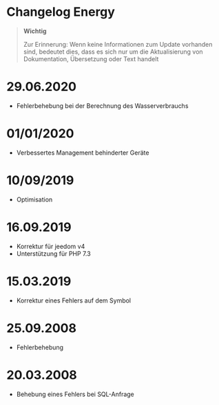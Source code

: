 # Changelog Energy

>**Wichtig**
>
>Zur Erinnerung: Wenn keine Informationen zum Update vorhanden sind, bedeutet dies, dass es sich nur um die Aktualisierung von Dokumentation, Übersetzung oder Text handelt

# 29.06.2020

- Fehlerbehebung bei der Berechnung des Wasserverbrauchs

# 01/01/2020

- Verbessertes Management behinderter Geräte

# 10/09/2019

- Optimisation

# 16.09.2019

- Korrektur für jeedom v4
- Unterstützung für PHP 7.3

# 15.03.2019

- Korrektur eines Fehlers auf dem Symbol

# 25.09.2008

- Fehlerbehebung

# 20.03.2008

-  Behebung eines Fehlers bei SQL-Anfrage
